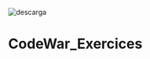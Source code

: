![descarga](https://user-images.githubusercontent.com/91464194/144133887-bf86a8dd-b9f3-4a94-824f-bf0a23f32554.png)

 

# CodeWar_Exercices #





